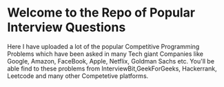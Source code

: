 # Welcome to the Repo of Popular Interview Questions 
Here I have uploaded a lot of the popular Competitive Programming Problems which have been asked in many Tech giant Companies like Google, Amazon, FaceBook, Apple, Netflix, Goldman Sachs etc. You'll be able find to these problems from InterviewBit,GeekForGeeks, Hackerrank, Leetcode and many other Competetive platforms.

